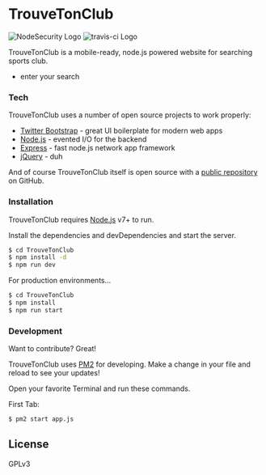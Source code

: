 # TrouveTonClub

![NodeSecurity Logo][nodesecurity]
![travis-ci Logo][travis-ci]

TrouveTonClub is a mobile-ready, node.js powered website for searching sports club.

  - enter your search

### Tech

TrouveTonClub uses a number of open source projects to work properly:

* [Twitter Bootstrap] - great UI boilerplate for modern web apps
* [Node.js] - evented I/O for the backend
* [Express] - fast node.js network app framework
* [jQuery] - duh

And of course TrouveTonClub itself is open source with a [public repository][ttc]
 on GitHub.

### Installation

TrouveTonClub requires [Node.js] v7+ to run.

Install the dependencies and devDependencies and start the server.

```sh
$ cd TrouveTonClub
$ npm install -d
$ npm run dev
```

For production environments...

```sh
$ cd TrouveTonClub
$ npm install
$ npm run start
```

### Development

Want to contribute? Great!

TrouveTonClub uses [PM2] for developing.
Make a change in your file and reload to see your updates!

Open your favorite Terminal and run these commands.

First Tab:
```sh
$ pm2 start app.js
```

License
----

GPLv3


   [ttc]: <https://github.com/ACS-DDS/TrouveTonClub>
   [Node.js]: <https://nodejs.org/>
   [PM2]: <http://pm2.keymetrics.io/>
   [Twitter Bootstrap]: <https://getbootstrap.com/>
   [jQuery]: <https://jquery.com/>
   [express]: <https://expressjs.com/>
   [nodesecurity]: <https://nodesecurity.io/orgs/acs-dds/projects/d54f29ae-5ab1-4ca6-bcfd-554e8356afc0/badge> "NodeSecurity Logo"
   [travis-ci]: <https://api.travis-ci.org/ACS-DDS/TrouveTonClub.svg?branch=master> "travis-ci"
